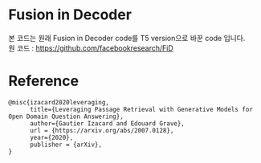 # Fusion in Decoder
본 코드는 원래 Fusion in Decoder code를 T5 version으로 바꾼 code 입니다.  
원 코드 : https://github.com/facebookresearch/FiD

# Reference
```
@misc{izacard2020leveraging,
      title={Leveraging Passage Retrieval with Generative Models for Open Domain Question Answering},
      author={Gautier Izacard and Edouard Grave},
      url = {https://arxiv.org/abs/2007.0128},
      year={2020},
      publisher = {arXiv},
}
```
